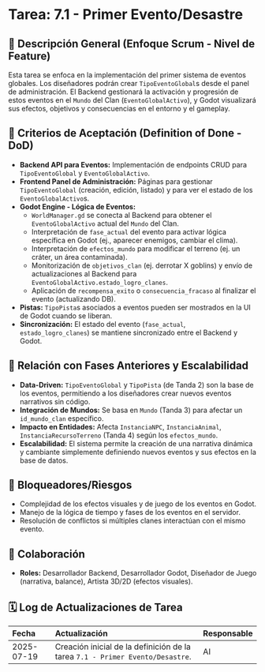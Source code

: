 # Tarea: 7.1 - Primer Evento/Desastre

## 📝 Descripción General (Enfoque Scrum - Nivel de Feature)

Esta tarea se enfoca en la implementación del primer sistema de eventos globales. Los diseñadores podrán crear `TipoEventoGlobal`s desde el panel de administración. El Backend gestionará la activación y progresión de estos eventos en el `Mundo` del Clan (`EventoGlobalActivo`), y Godot visualizará sus efectos, objetivos y consecuencias en el entorno y el gameplay.

## 🎯 Criterios de Aceptación (Definition of Done - DoD)

* **Backend API para Eventos:** Implementación de endpoints CRUD para `TipoEventoGlobal` y `EventoGlobalActivo`.
* **Frontend Panel de Administración:** Páginas para gestionar `TipoEventoGlobal` (creación, edición, listado) y para ver el estado de los `EventoGlobalActivo`s.
* **Godot Engine - Lógica de Eventos:**
    * `WorldManager.gd` se conecta al Backend para obtener el `EventoGlobalActivo` actual del `Mundo` del Clan.
    * Interpretación de `fase_actual` del evento para activar lógica específica en Godot (ej., aparecer enemigos, cambiar el clima).
    * Interpretación de `efectos_mundo` para modificar el terreno (ej. un cráter, un área contaminada).
    * Monitorización de `objetivos_clan` (ej. derrotar X goblins) y envío de actualizaciones al Backend para `EventoGlobalActivo.estado_logro_clanes`.
    * Aplicación de `recompensa_exito` o `consecuencia_fracaso` al finalizar el evento (actualizando DB).
* **Pistas:** `TipoPista`s asociados a eventos pueden ser mostrados en la UI de Godot cuando se liberan.
* **Sincronización:** El estado del evento (`fase_actual`, `estado_logro_clanes`) se mantiene sincronizado entre el Backend y Godot.

## 🚀 Relación con Fases Anteriores y Escalabilidad

* **Data-Driven:** `TipoEventoGlobal` y `TipoPista` (de Tanda 2) son la base de los eventos, permitiendo a los diseñadores crear nuevos eventos narrativos sin código.
* **Integración de Mundos:** Se basa en `Mundo` (Tanda 3) para afectar un `id_mundo_clan` específico.
* **Impacto en Entidades:** Afecta `InstanciaNPC`, `InstanciaAnimal`, `InstanciaRecursoTerreno` (Tanda 4) según los `efectos_mundo`.
* **Escalabilidad:** El sistema permite la creación de una narrativa dinámica y cambiante simplemente definiendo nuevos eventos y sus efectos en la base de datos.

## 🚧 Bloqueadores/Riesgos

* Complejidad de los efectos visuales y de juego de los eventos en Godot.
* Manejo de la lógica de tiempo y fases de los eventos en el servidor.
* Resolución de conflictos si múltiples clanes interactúan con el mismo evento.

## 🤝 Colaboración

* **Roles:** Desarrollador Backend, Desarrollador Godot, Diseñador de Juego (narrativa, balance), Artista 3D/2D (efectos visuales).

## 🗓️ Log de Actualizaciones de Tarea

| Fecha       | Actualización                                                                                              | Responsable |
| :---------- | :--------------------------------------------------------------------------------------------------------- | :---------- |
| 2025-07-19  | Creación inicial de la definición de la tarea `7.1 - Primer Evento/Desastre`. | AI          |